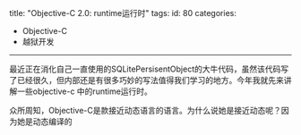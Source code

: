 title: "Objective-C 2.0: runtime运行时"
tags:
id: 80
categories:
  - Objective-C
  - 越狱开发
---

最近正在消化自己一直使用的SQLitePersisentObject的大牛代码，虽然该代码写了已经很久，但内部还是有很多巧妙的写法值得我们学习的地方。今年我就先来讲解一些objective-c 中的runtime运行时。

众所周知，Objective-C是款接近动态语言的语言。为什么说她是接近动态呢？因为她是动态编译的
<div id="xunlei_com_thunder_helper_plugin_d462f475-c18e-46be-bd10-327458d045bd"></div>
<div id="xunlei_com_thunder_helper_plugin_d462f475-c18e-46be-bd10-327458d045bd"></div>
<div id="xunlei_com_thunder_helper_plugin_d462f475-c18e-46be-bd10-327458d045bd"></div>